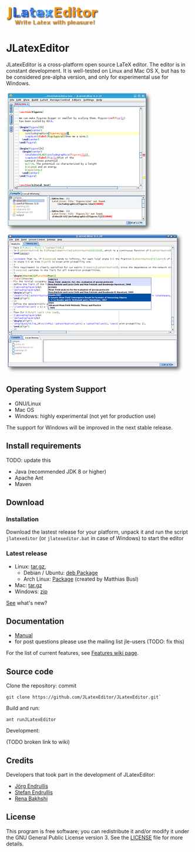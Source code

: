 
![Logo](/assets/img/logo.png)

# JLatexEditor


JLatexEditor is a cross-platform open source LaTeX editor. The editor is in constant development. It is well-tested on Linux and Mac OS X, but has to be considered pre-alpha version, and only for experimental use for Windows.

![JLatex editor showing LaTeX compiler error in the editor](/assets/screenshot/screenshot_0.2.10_showing_latex_error_mini.png) ![JLatex editor showing a list of bibtex entries in the completion for `\cite{}`](/assets/screenshot/screenshot_0.1.28_cite_completion_minor_restricted_mini.png)


## Operating System Support

* GNU/Linux
* Mac OS
* Windows: highly experimental (not yet for production use)

The support for Windows will be improved in the next stable release.

## Install requirements
TODO: update this

* Java (recommended JDK 8 or higher)
* Apache Ant
* Maven 

## Download

### Installation 
Download the lastest release for your platform, unpack it and run the script `jlatexeditor` (or `jlatexeditor.bat` in case of Windows) to start the editor

### Latest release
+ Linux: [​tar.gz](http://endrullis.de/JLatexEditor/releases/JLatexEditor-latest.tar.gz),
    - Debian / Ubuntu: [deb Package](http://endrullis.de/JLatexEditor/releases/jlatexeditor-latest.deb)
    - Arch Linux: [Package](https://web.archive.org/web/20150806063924/https://aur.archlinux.org/packages.php?ID=44123) (created by Matthias Busl) 
+ Mac: [tar.gz](http://endrullis.de/JLatexEditor/releases/JLatexEditor-latest.tar.gz)
+ Windows: [zip](http://endrullis.de/JLatexEditor/releases/JLatexEditor-latest.zip)

[See](CHANGELOG) what's new? 

 

## Documentation

*  [Manual](https://github.com/JLatexEditor/JLatexEditor/wiki)
* for post questions please use the mailing list ​jle-users (TODO: fix this)

For the list of current features, see [Features wiki page](Features).


## Source code

Clone the repository:
commit 
```
git clone https://github.com/JLatexEditor/JLatexEditor.git`
```

Build and run:

```
ant runJLatexEditor
```

Development:

(TODO broken link to wiki)

## Credits

Developers that took part in the development of JLatexEditor:

* [Jörg Endrullis](http://joerg.endrullis.de/)
* [Stefan Endrullis](http://stefan.endrullis.de/)
* [Rena Bakhshi](http://www.few.vu.nl/~rbakhshi/)

## License

This program is free software; you can redistribute it and/or modify it under the ​GNU General Public License version 3. See the [LICENSE](LICENSE) file for more details.
